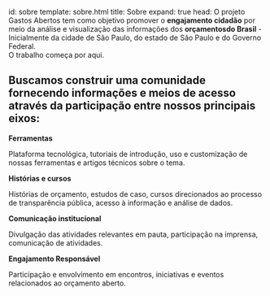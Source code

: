 id: sobre
template: sobre.html
title: Sobre
expand: true
head: O projeto Gastos Abertos tem como objetivo promover o <strong>engajamento cidadão</strong> por meio da análise e visualização das informações dos <strong>orçamentosdo Brasil</strong> - Inicialmente da cidade de São Paulo, do estado de São Paulo e do Governo Federal.<br>O trabalho começa por aqui.


<div class="page-subhead">
  <div class="row">
    <h2>Buscamos construir uma comunidade fornecendo informações e meios de acesso através da participação entre nossos principais eixos:</h2>
    <div>
      <strong class="title">Ferramentas</strong>
      <p>Plataforma tecnológica, tutoriais de introdução, uso e customização de nossas ferramentas e artigos técnicos sobre o tema.</p>
    </div>
    <div>
      <strong class="title">Histórias e cursos</strong>
      <p>Histórias de orçamento, estudos de caso, cursos direcionados ao processo de transparência pública, acesso à informação e análise de dados.</p>
    </div>
    <div>
      <strong class="title">Comunicação institucional</strong>
      <p>Divulgação das atividades relevantes em pauta, participação na imprensa, comunicação de atividades.</p>
    </div>
    <div>
      <strong class="title">Engajamento Responsável</strong>
      <p>Participação e envolvimento em encontros, iniciativas e eventos relacionados ao orçamento aberto.</p>
    </div>
  </div>
</div>


